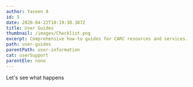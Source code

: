 ```yaml
---
author: Yaseen A
id: 5
date: 2020-04-22T18:19:38.387Z
title: User Guides
thumbnail: /images/Checklist.png
excerpt: Comprehensive how-to guides for CARC resources and services.
path: user-guides
parentPath: user-information
cat: userSupport
parentEle: none
---
```

Let's see what happens
